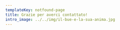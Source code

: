 ```yaml
---
templateKey: notfound-page
title: Grazie per averci contattato!
intro_image: ../../img/il-bue-e-la-sua-anima.jpg
---
```


